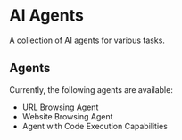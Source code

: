 # AI Agents

A collection of AI agents for various tasks.

## Agents

Currently, the following agents are available:

-   URL Browsing Agent
-   Website Browsing Agent
-   Agent with Code Execution Capabilities
